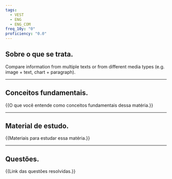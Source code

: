 ```yaml
---
tags:
  - VEST
  - ENG
  - ENG_COM
freq_10y: "0"
proficiency: "0.0"
---
```

## Sobre o que se trata.

Compare information from multiple texts or from different media types (e.g. image + text, chart + paragraph).

--- 
## Conceitos fundamentais.

{{O que você entende como conceitos fundamentais dessa matéria.}}

---
## Material de estudo.

{{Materiais para estudar essa matéria.}}

--- 
## Questões.

{{Link das questões resolvidas.}}